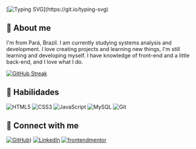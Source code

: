 [![Typing SVG](https://readme-typing-svg.demolab.com?font=Share+Tech+Mono&weight=600&size=32&pause=1000&color=B398EF&center=true&random=false&width=435&lines=Hello%2C+I+am+Sabrina!;User+BynnZ8...)](https://git.io/typing-svg)



## 💜 About me

I'm from Pará, Brazil. I am currently studying systems analysis and development. I love creating projects and learning new things, I'm still learning and developing myself. I have knowledge of front-end and a little back-end, and I love what I do.

[![GitHub Streak](https://streak-stats.demolab.com/?user=SabrinaZ8&theme=modern-lilac&background=000&dates=FFF)](https://git.io/streak-stats)
## 💜 Habilidades

![HTML5](https://img.shields.io/badge/HTML5-E34F26?style=for-the-badge&logo=html5&logoColor=white&color=1B0C2A) ![CSS3](https://img.shields.io/badge/CSS3-1572B6?style=for-the-badge&logo=css3&logoColor=white&color=1B0C2A) ![JavaScript](https://img.shields.io/badge/JavaScript-F7DF1E?style=for-the-badge&logo=javascript&logoColor=white&color=1B0C2A) ![MySQL](https://img.shields.io/badge/MySQL-00000F?style=for-the-badge&logo=mysql&logoColor=white&color=1B0C2A) ![Git](https://img.shields.io/badge/GIT-E44C30?style=for-the-badge&logo=git&logoColor=white&color=1B0C2A)

## 🔗 Connect with me

[![GitHub](https://img.shields.io/badge/GitHub-100000?style=for-the-badge&logo=github&logoColor=2B0921&color=white)](https://github.com/SabrinaZ8))
[![LinkedIn](https://img.shields.io/badge/LinkedIn-0077B5?style=for-the-badge&logo=linkedin&logoColor=2B0921&color=white)](https://www.linkedin.com/in/sabrina-souza-b74137238/)
[![frontendmentor](https://img.shields.io/badge/frontendmentor-0077B5?style=for-the-badge&logo=frontendmentor&logoColor=2B0921&color=white)](https://www.frontendmentor.io/profile/BynnZ8)

